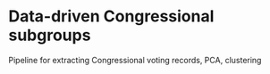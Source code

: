 # Data-driven Congressional subgroups
 Pipeline for extracting Congressional voting records, PCA, clustering

